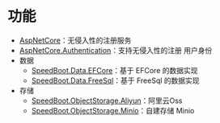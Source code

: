 # 功能

* [AspNetCore](./AspNetCore.md)：无侵入性的注册服务
* [AspNetCore.Authentication](./AspNetCore.Authentication.md)：支持无侵入性的注册 用户身份
* 数据
  * [SpeedBoot.Data.EFCore](./DataEFCore.md)：基于 EFCore 的数据实现
  * [SpeedBoot.Data.FreeSql](./DataFreeSql.md)：基于 FreeSql 的数据实现
* 存储
  * [SpeedBoot.ObjectStorage.Aliyun](./ObjectStorageAliyun.md)：阿里云Oss
  * [SpeedBoot.ObjectStorage.Minio](./ObjectStorageMinio.md)：自建存储 Minio